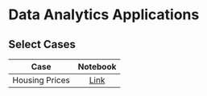 # Data Analytics Applications

## Select Cases

| Case          | Notebook     |
|     :---:      |     :---:      |
| Housing Prices| [Link](https://github.com/eriosta/analytics-applications/blob/main/housing_prices/housing_prices.ipynb)     |

